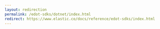 ```yaml
---
layout: redirection
permalink: /edot-sdks/dotnet/index.html
redirect: https://www.elastic.co/docs/reference/edot-sdks/index.html
---
```

